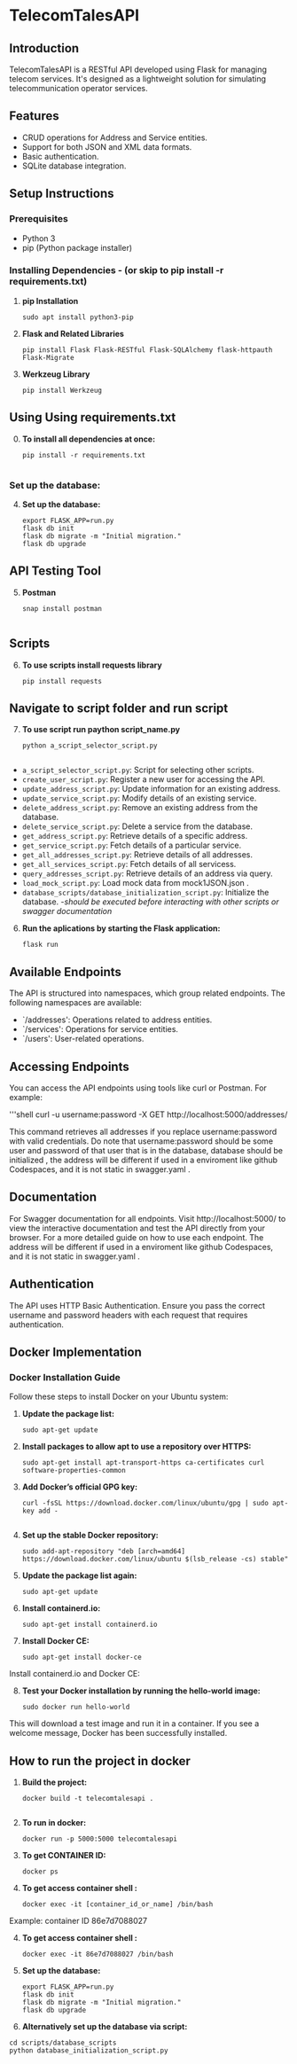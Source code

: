 # TelecomTalesAPI

## Introduction
TelecomTalesAPI is a RESTful API developed using Flask for managing telecom services. It's designed as a lightweight solution for simulating telecommunication operator services.

## Features
- CRUD operations for Address and Service entities.
- Support for both JSON and XML data formats.
- Basic authentication.
- SQLite database integration.

## Setup Instructions


### Prerequisites
- Python 3
- pip (Python package installer)

### Installing Dependencies - (or skip to pip install -r requirements.txt)

1. **pip Installation**
   ```shell
   sudo apt install python3-pip

2. **Flask and Related Libraries**
   ```shell
   pip install Flask Flask-RESTful Flask-SQLAlchemy flask-httpauth Flask-Migrate

3. **Werkzeug Library**
   ```shell
   pip install Werkzeug

## Using Using requirements.txt

0. **To install all dependencies at once:**
   ```shell
   pip install -r requirements.txt


### Set up the database:
4. **Set up the database:**
   ```shell
   export FLASK_APP=run.py
   flask db init
   flask db migrate -m "Initial migration."
   flask db upgrade

## API Testing Tool

5. **Postman**
   ```shell
   snap install postman


## Scripts

6. **To use scripts install requests library**
   ```shell
   pip install requests

## Navigate to script folder and run script 

7. **To use script run paython script_name.py**
   ```shell
   python a_script_selector_script.py


- `a_script_selector_script.py`: Script for selecting other scripts.
- `create_user_script.py`: Register a new user for accessing the API.
- `update_address_script.py`: Update information for an existing address.
- `update_service_script.py`: Modify details of an existing service.
- `delete_address_script.py`: Remove an existing address from the database.
- `delete_service_script.py`: Delete a service from the database.
- `get_address_script.py`: Retrieve details of a specific address.
- `get_service_script.py`: Fetch details of a particular service.
- `get_all_addresses_script.py`:  Retrieve details of all addresses.
- `get_all_services_script.py`: Fetch details of all servicess.
- `query_addresses_script.py`: Retrieve details of an address via query.
- `load_mock_script.py`: Load mock data from mock1JSON.json .
- `database_scripts/database_initialization_script.py`: Initialize the database. -*should be executed before interacting with other scripts or swagger documentation*


6. **Run the aplications by starting the Flask application:**

   ```shell
   flask run

## Available Endpoints
The API is structured into namespaces, which group related endpoints. The following namespaces are available:


- `/addresses': Operations related to address entities.
- `/services': Operations for service entities.
- `/users': User-related operations.

## Accessing Endpoints
You can access the API endpoints using tools like curl or Postman. For example:

   '''shell
   curl -u username:password -X GET http://localhost:5000/addresses/ 


This command retrieves all addresses if you replace username:password with valid credentials.
Do note that username:password should be some user and password of that user that is in the database,
database should be initialized ,
the address will be different if used in a enviroment like github Codespaces, and it is not static in swagger.yaml .


## Documentation
For Swagger documentation for all endpoints. Visit http://localhost:5000/ to view the interactive documentation and test the API directly from your browser.
For a more detailed guide on how to use each endpoint.
The address will be different if used in a enviroment like github Codespaces, and it is not static in swagger.yaml .

## Authentication
The API uses HTTP Basic Authentication. Ensure you pass the correct username and password headers with each request that requires authentication.

## Docker Implementation

### Docker Installation Guide
Follow these steps to install Docker on your Ubuntu system:

1. **Update the package list:**

   ```shell
   sudo apt-get update

2. **Install packages to allow apt to use a repository over HTTPS:**

   ```shell
   sudo apt-get install apt-transport-https ca-certificates curl software-properties-common

3. **Add Docker’s official GPG key:**

   ```shell
   curl -fsSL https://download.docker.com/linux/ubuntu/gpg | sudo apt-key add -


4. **Set up the stable Docker repository:**

   ```shell
   sudo add-apt-repository "deb [arch=amd64] https://download.docker.com/linux/ubuntu $(lsb_release -cs) stable"

5. **Update the package list again:**

   ```shell
   sudo apt-get update

6. **Install containerd.io:**

   ```shell
   sudo apt-get install containerd.io

7. **Install Docker CE:**

   ```shell
   sudo apt-get install docker-ce
Install containerd.io and Docker CE:

8. **Test your Docker installation by running the hello-world image:**
   ```shell
   sudo docker run hello-world

This will download a test image and run it in a container. If you see a welcome message, Docker has been successfully installed.

## How to run the project in docker


1. **Build the project:**
   ```shell
   docker build -t telecomtalesapi .


2. **To run in docker:**
   ```shell
   docker run -p 5000:5000 telecomtalesapi

3. **To get CONTAINER ID:**
   ```shell
   docker ps

4. **To get access container shell :**
   ```shell
   docker exec -it [container_id_or_name] /bin/bash

Example:
container ID 86e7d7088027

4. **To get access container shell :**
   ```shell
   docker exec -it 86e7d7088027 /bin/bash

5. **Set up the database:**
   ```shell
   export FLASK_APP=run.py
   flask db init
   flask db migrate -m "Initial migration."
   flask db upgrade

5.  **Alternatively set up the database via script:**
   ```shell
   cd scripts/database_scripts
   python database_initialization_script.py 
